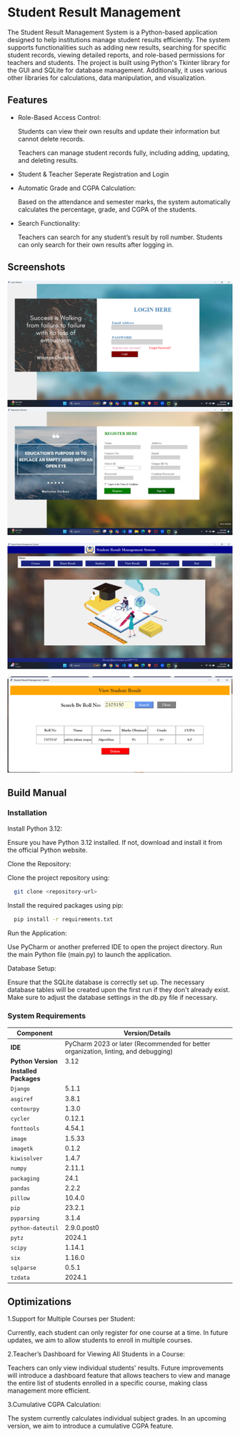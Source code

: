
# Student Result Management
 

The Student Result Management System is a Python-based application designed to help institutions manage student results efficiently. The system supports functionalities such as adding new results, searching for specific student records, viewing detailed reports, and role-based permissions for teachers and students. The project is built using Python's Tkinter library for the GUI and SQLite for database management. Additionally, it uses various other libraries for calculations, data manipulation, and visualization.


## Features

- Role-Based Access Control:

  Students can view their own results and update their information  but cannot delete records.

  Teachers can manage student records fully, including adding, updating, and deleting results.
- Student & Teacher Seperate Registration and Login
- Automatic Grade and CGPA Calculation:
   
   Based on the attendance and semester marks, the system automatically calculates the percentage, grade, and CGPA of the students.
- Search Functionality:

  Teachers can search for any student’s result by roll number.   Students can only search for their own results after logging in.




## Screenshots
![image alt](https://github.com/SamihaNowshin123/student_result_Management/blob/3b47dac611fe87ca69ac6e7da1b0bc98542f8a2e/ScreenshotFolder/Screenshot%20(270).png)
![image alt](https://github.com/SamihaNowshin123/student_result_Management/blob/de663e7fa36ae4c18d7e5097fe00435e81aae08e/ScreenshotFolder/Screenshot%20(271).png)

![image alt](https://github.com/SamihaNowshin123/student_result_Management/blob/de663e7fa36ae4c18d7e5097fe00435e81aae08e/ScreenshotFolder/Screenshot%20(273).png)

![image alt](https://github.com/SamihaNowshin123/student_result_Management/blob/297fd69a0c9031eff5f48f4ce916ce3e76ee52fc/ScreenshotFolder/Screenshot%202024-10-25%20010100.png)

## Build Manual
### Installation

Install Python 3.12:

Ensure you have Python 3.12 installed. If not, download and install it from the official Python website.

Clone the Repository:

Clone the project repository using:

```bash
  git clone <repository-url>
```


Install the required packages using pip: 
```bash
  pip install -r requirements.txt
```

Run the Application:

Use PyCharm or another preferred IDE to open the project directory. Run the main Python file (main.py) to launch the application.

Database Setup:

Ensure that the SQLite database is correctly set up. The necessary database tables will be created upon the first run if they don't already exist. Make sure to adjust the database settings in the db.py file if necessary.


### System Requirements

| Component            | Version/Details                                                                 |
|----------------------|---------------------------------------------------------------------------------|
| **IDE**              | PyCharm 2023 or later (Recommended for better organization, linting, and debugging) |
| **Python Version**   | 3.12                                                                            |
| **Installed Packages** |                                                                               |
| `Django`             | 5.1.1                                                                           |
| `asgiref`            | 3.8.1                                                                           |
| `contourpy`          | 1.3.0                                                                           |
| `cycler`             | 0.12.1                                                                          |
| `fonttools`          | 4.54.1                                                                          |
| `image`              | 1.5.33                                                                          |
| `imagetk`            | 0.1.2                                                                           |
| `kiwisolver`         | 1.4.7                                                                           |
| `numpy`              | 2.11.1                                                                          |
| `packaging`          | 24.1                                                                            |
| `pandas`             | 2.2.2                                                                           |
| `pillow`             | 10.4.0                                                                          |
| `pip`                | 23.2.1                                                                          |
| `pyparsing`          | 3.1.4                                                                           |
| `python-dateutil`    | 2.9.0.post0                                                                     |
| `pytz`               | 2024.1                                                                          |
| `scipy`              | 1.14.1                                                                          |
| `six`                | 1.16.0                                                                          |
| `sqlparse`           | 0.5.1                                                                           |
| `tzdata`             | 2024.1                                                                          |

## Optimizations

1.Support for Multiple Courses per Student:

Currently, each student can only register for one course at a time. In future updates, we aim to allow students to enroll in multiple courses.

2.Teacher’s Dashboard for Viewing All Students in a Course:

Teachers can only view individual students' results. Future improvements will introduce a dashboard feature that allows teachers to view and manage the entire list of students enrolled in a specific course, making class management more efficient.

3.Cumulative CGPA Calculation:

The system currently calculates individual subject grades. In an upcoming version, we aim to introduce a cumulative CGPA feature. 

